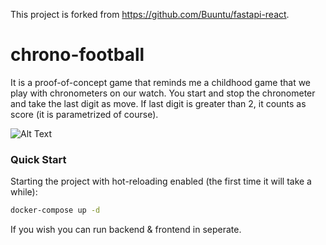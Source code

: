 This project is forked from https://github.com/Buuntu/fastapi-react.

# chrono-football
It is a proof-of-concept game that reminds me a childhood game that we play with chronometers on our watch.
You start and stop the chronometer and take the last digit as move. If last digit is greater than 2, it counts as score (it is parametrized of course).

![Alt Text](https://im3.ezgif.com/tmp/ezgif-3-eaa3295f341f.gif)


### Quick Start
Starting the project with hot-reloading enabled
(the first time it will take a while):

```bash
docker-compose up -d
```

If you wish you can run backend & frontend in seperate.


  
